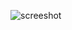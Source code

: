 ![screeshot]([https://github.com/mugane-wahome/testimonial/blob/main/Screenshot%202024-01-12%20155756.png](https://github.com/mugane-wahome/testimonial/blob/main/screenshot.png)https://github.com/mugane-wahome/testimonial/blob/main/screenshot.png)
